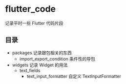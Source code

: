 # flutter_code

记录平时一些 Flutter 代码片段

## 目录

- packages 记录跟包相关的东西
    - import_export_condition 条件性的导包
- widgets 记录 Widget 的用法
    - text_fields
        - text_input_formatter 自定义 TextInputFormatter